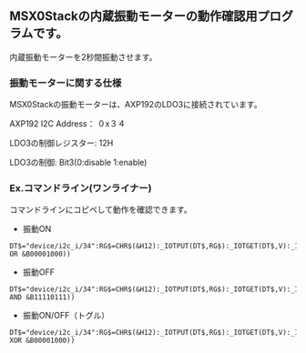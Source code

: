 ## MSX0Stackの内蔵振動モーターの動作確認用プログラムです。

内蔵振動モーターを2秒間振動させます。

### 振動モーターに関する仕様
MSX0Stackの振動モーターは、AXP192のLDO3に接続されています。

AXP192 I2C Address： ０x３４

LDO3の制御レジスター: 12H

LDO3の制御: Bit3(0:disable 1:enable)


### Ex.コマンドライン(ワンライナー)
コマンドラインにコピペして動作を確認できます。
- 振動ON
```
DT$="device/i2c_i/34":RG$=CHR$(&H12):_IOTPUT(DT$,RG$):_IOTGET(DT$,V):_IOTPUT(DT$,RG$+CHR$(V OR &B00001000))
```

- 振動OFF
```
DT$="device/i2c_i/34":RG$=CHR$(&H12):_IOTPUT(DT$,RG$):_IOTGET(DT$,V):_IOTPUT(DT$,RG$+CHR$(V AND &B11110111))
```

- 振動ON/OFF（トグル）
```
DT$="device/i2c_i/34":RG$=CHR$(&H12):_IOTPUT(DT$,RG$):_IOTGET(DT$,V):_IOTPUT(DT$,RG$+CHR$(V XOR &B00001000))
```
